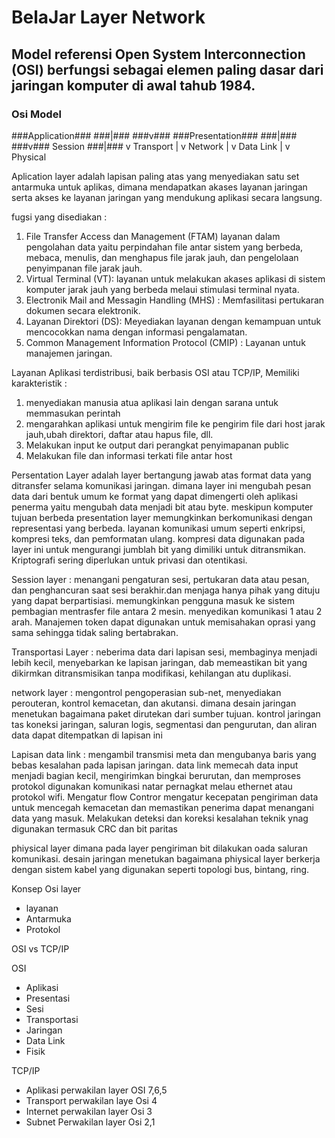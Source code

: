 # BelaJar Layer Network

## Model referensi Open System Interconnection (OSI) berfungsi sebagai elemen paling dasar dari jaringan komputer di awal tahub 1984.

### Osi Model

###Application###
 ###|###
 ###v###
###Presentation###
 ###|###
 ###v###
Session
 ###|###
    v
Transport
    |
    v
Network 
    |
    v
Data Link
    |
    v
Physical 

Aplication layer adalah  lapisan paling atas yang menyediakan satu set antarmuka untuk aplikas, dimana mendapatkan akases  layanan jaringan serta akses ke layanan jaringan yang mendukung aplikasi secara langsung.

fugsi yang disediakan : 
1. File Transfer Access dan Management (FTAM) layanan dalam pengolahan data  yaitu perpindahan file antar sistem yang berbeda, mebaca, menulis, dan menghapus file jarak jauh, dan pengelolaan penyimpanan file jarak jauh.
2. Virtual Terminal (VT): layanan untuk melakukan akases aplikasi di sistem komputer jarak jauh yang berbeda melaui stimulasi terminal nyata.
3. Electronik Mail and Messagin Handling (MHS) : Memfasilitasi pertukaran dokumen secara elektronik.
4. Layanan Direktori (DS): Meyediakan layanan dengan kemampuan untuk mencocokkan nama dengan informasi pengalamatan.
5. Common Management Information Protocol (CMIP) : Layanan untuk manajemen jaringan.

Layanan Aplikasi terdistribusi, baik berbasis OSI atau TCP/IP, Memiliki karakteristik :
1. menyediakan manusia atua aplikasi lain dengan sarana untuk memmasukan perintah
2. mengarahkan aplikasi untuk mengirim file ke   pengirim file dari host jarak jauh,ubah direktori, daftar atau hapus file, dll.
3. Melakukan input ke output dari perangkat penyimapanan public
4. Melakukan file dan informasi terkati file antar host

Persentation Layer adalah layer bertangung jawab atas format data yang ditransfer selama komunikasi jaringan. dimana layer ini mengubah pesan data  dari bentuk umum ke  format yang dapat dimengerti oleh aplikasi penerma yaitu mengubah data menjadi bit atau byte. meskipun komputer tujuan berbeda presentation layer memungkinkan berkomunikasi dengan representasi yang berbeda. layanan komunikasi umum seperti enkripsi, kompresi teks, dan pemformatan ulang. kompresi data digunakan pada layer ini untuk mengurangi jumblah bit yang dimiliki untuk ditransmikan. Kriptografi sering diperlukan untuk privasi dan otentikasi.

 
Session layer : menangani pengaturan sesi, pertukaran data atau pesan, dan penghancuran saat sesi berakhir.dan menjaga hanya pihak yang dituju yang dapat berpartisiasi. memungkinkan pengguna masuk ke sistem pembagian mentrasfer file antara 2 mesin. menyedikan komunikasi 1 atau 2 arah. Manajemen token dapat digunakan untuk memisahakan oprasi yang sama sehingga tidak saling bertabrakan. 

Transportasi Layer : neberima data dari lapisan sesi, membaginya menjadi  lebih kecil, menyebarkan ke lapisan jaringan, dab memeastikan bit yang dikirmkan ditransmisikan tanpa modifikasi, kehilangan atu duplikasi.

network layer : mengontrol pengoperasian sub-net, menyediakan perouteran, kontrol kemacetan, dan akutansi. dimana desain jaringan menetukan bagaimana paket dirutekan dari sumber tujuan. kontrol jaringan  tas koneksi jaringan, saluran logis, segmentasi dan pengurutan, dan aliran data dapat ditempatkan di lapisan ini

Lapisan data link : mengambil transmisi meta dan mengubanya baris yang bebas kesalahan pada lapisan jaringan. data link memecah  data input menjadi bagian kecil, mengirimkan bingkai berurutan, dan memproses protokol digunakan komunikasi natar pernagkat melau ethernet atau protokol wifi. Mengatur flow Contror mengatur kecepatan pengiriman data untuk mencegah kemacetan dan memastikan penerima dapat menangani data yang masuk. Melakukan deteksi dan koreksi kesalahan teknik ynag digunakan termasuk CRC dan bit paritas  

phiysical layer dimana pada layer pengiriman bit dilakukan oada saluran komunikasi. desain jaringan menetukan bagaimana phiysical layer berkerja dengan sistem kabel yang digunakan seperti topologi bus, bintang, ring.


Konsep Osi layer
- layanan
- Antarmuka
- Protokol     

OSI vs TCP/IP

OSI
- Aplikasi
- Presentasi
- Sesi
- Transportasi
- Jaringan
- Data Link
- Fisik

TCP/IP
- Aplikasi perwakilan layer OSI 7,6,5
- Transport perwakilan laye Osi 4
- Internet perwakilan layer Osi 3
- Subnet Perwakilan layer Osi 2,1






                                                                                                                                                                               
                                                                                                                                                                                                                                                                                                                                                                                                                                                                                                                                                                                                                                                                                                                                                                                                                                          
